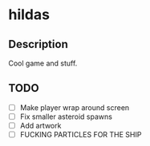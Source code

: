# hildas

## Description

Cool game and stuff.

## TODO

- [ ] Make player wrap around screen
- [ ] Fix smaller asteroid spawns
- [ ] Add artwork
- [ ] FUCKING PARTICLES FOR THE SHIP
